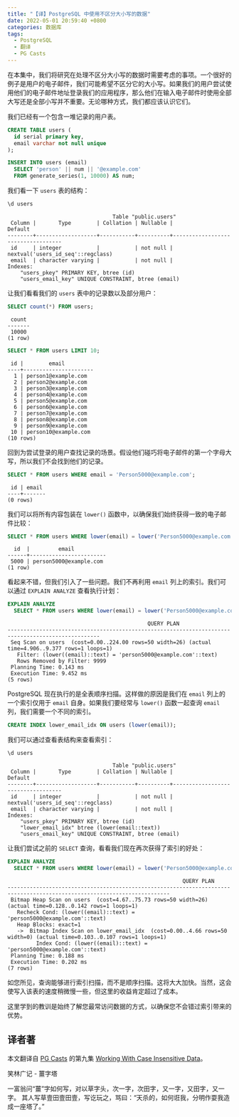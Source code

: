```yaml
---
title: "【译】PostgreSQL 中使用不区分大小写的数据"
date: 2022-05-01 20:59:40 +0800
categories: 数据库
tags:
  - PostgreSQL
  - 翻译
  - PG Casts
---
```


在本集中，我们将研究在处理不区分大小写的数据时需要考虑的事项。一个很好的例子是用户的电子邮件，我们可能希望不区分它的大小写。如果我们的用户尝试使用他们的电子邮件地址登录我们的应用程序，那么他们在输入电子邮件时使用全部大写还是全部小写并不重要。无论哪种方式，我们都应该认识它们。

<!--more-->

我们已经有一个包含一堆记录的用户表。

```sql
CREATE TABLE users (
  id serial primary key,
  email varchar not null unique
);

INSERT INTO users (email)
  SELECT 'person' || num || '@example.com'
  FROM generate_series(1, 10000) AS num;
```

我们看一下 `users` 表的结构：

```sql
\d users
```

```
                                 Table "public.users"
 Column |       Type        | Collation | Nullable |              Default
--------+-------------------+-----------+----------+-----------------------------------
 id     | integer           |           | not null | nextval('users_id_seq'::regclass)
 email  | character varying |           | not null |
Indexes:
    "users_pkey" PRIMARY KEY, btree (id)
    "users_email_key" UNIQUE CONSTRAINT, btree (email)
```

让我们看看我们的 `users` 表中的记录数以及部分用户：

```sql
SELECT count(*) FROM users;
```
```
 count
-------
 10000
(1 row)
```

```sql
SELECT * FROM users LIMIT 10;
```
```
 id |        email
----+----------------------
  1 | person1@example.com
  2 | person2@example.com
  3 | person3@example.com
  4 | person4@example.com
  5 | person5@example.com
  6 | person6@example.com
  7 | person7@example.com
  8 | person8@example.com
  9 | person9@example.com
 10 | person10@example.com
(10 rows)
```

回到为尝试登录的用户查找记录的场景。假设他们碰巧将电子邮件的第一个字母大写，所以我们不会找到他们的记录。

```sql
SELECT * FROM users WHERE email = 'Person5000@example.com';
```
```
 id | email
----+-------
(0 rows)
```

我们可以将所有内容包装在 `lower()` 函数中，以确保我们始终获得一致的电子邮件比较：

```sql
SELECT * FROM users WHERE lower(email) = lower('Person5000@example.com');
```
```
  id  |         email
------+------------------------
 5000 | person5000@example.com
(1 row)
```

看起来不错，但我们引入了一些问题。我们不再利用 `email` 列上的索引。我们可以通过 `EXPLAIN ANALYZE` 查看执行计划：

```sql
EXPLAIN ANALYZE
  SELECT * FROM users WHERE lower(email) = lower('Person5000@example.com');
```
```
                                            QUERY PLAN
---------------------------------------------------------------------------------------------------
 Seq Scan on users  (cost=0.00..224.00 rows=50 width=26) (actual time=4.906..9.377 rows=1 loops=1)
   Filter: (lower((email)::text) = 'person5000@example.com'::text)
   Rows Removed by Filter: 9999
 Planning Time: 0.143 ms
 Execution Time: 9.452 ms
(5 rows)
```

PostgreSQL 现在执行的是全表顺序扫描。这样做的原因是我们在 `email` 列上的一个索引仅用于 `email` 自身。如果我们要经常与 `lower()` 函数一起查询 `email` 列，我们需要一个不同的索引。

```sql
CREATE INDEX lower_email_idx ON users (lower(email));
```

我们可以通过查看表结构来查看索引：

```
\d users
```
```
                                 Table "public.users"
 Column |       Type        | Collation | Nullable |              Default
--------+-------------------+-----------+----------+-----------------------------------
 id     | integer           |           | not null | nextval('users_id_seq'::regclass)
 email  | character varying |           | not null |
Indexes:
    "users_pkey" PRIMARY KEY, btree (id)
    "lower_email_idx" btree (lower(email::text))
    "users_email_key" UNIQUE CONSTRAINT, btree (email)
```

让我们尝试之前的 `SELECT` 查询，看看我们现在再次获得了索引的好处：

```sql
EXPLAIN ANALYZE
  SELECT * FROM users WHERE lower(email) = lower('Person5000@example.com');
```
```
                                                       QUERY PLAN
-------------------------------------------------------------------------------------------------------------------------
 Bitmap Heap Scan on users  (cost=4.67..75.73 rows=50 width=26) (actual time=0.128..0.142 rows=1 loops=1)
   Recheck Cond: (lower((email)::text) = 'person5000@example.com'::text)
   Heap Blocks: exact=1
   ->  Bitmap Index Scan on lower_email_idx  (cost=0.00..4.66 rows=50 width=0) (actual time=0.103..0.107 rows=1 loops=1)
         Index Cond: (lower((email)::text) = 'person5000@example.com'::text)
 Planning Time: 0.188 ms
 Execution Time: 0.202 ms
(7 rows)
```

如您所见，查询能够进行索引扫描，而不是顺序扫描。这将大大加快。当然，这会使写入该表的速度稍微慢一些，但这里的收益肯定超过了成本。

这里学到的教训是始终了解您最常访问数据的方式，以确保您不会错过索引带来的优势。

## 译者著

本文翻译自 [PG Casts](https://www.pgcasts.com/) 的第九集 [Working With Case Insensitive Data](https://www.pgcasts.com/episodes/working-with-case-insensitive-data)。

<div class="just-for-fun">
笑林广记 - 薑字塔

一富翁问“薑”字如何写，对以草字头，次一字，次田字，又一字，又田字，又一字。
其人写草壹田壹田壹，写讫玩之，骂曰：“天杀的，如何诳我，分明作耍我造成一座塔了。”
</div>
